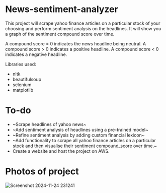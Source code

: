 # News-sentiment-analyzer

This project will scrape yahoo finance articles on a particular stock of your choosing and perform sentiment analysis on the headlines. It will show you a graph of the sentiment compound score over time.

A compound score = 0 indicates the news headline being neutral.
A compound score  > 0 indicates a positive headline.
A compound score < 0 indicates a negative headline.

Libraries used:
- nltk
- beautifulsoup
- selenium
- matplotlib

# To-do 

- ~Scrape headlines of yahoo news~
- ~Add sentiment analysis of headlines using a pre-trained model~
- ~Refine sentiment analysis by adding custom financial lexicon~
- ~Add functionality to scrape all yahoo finance articles on a particular stock and then visualise their sentiment compound_score over time.~
- Create a website and host the project on AWS.



# Photos of project
![Screenshot 2024-11-24 231241](https://github.com/user-attachments/assets/2487e822-d368-4073-8942-9ebb8ab3361e)
